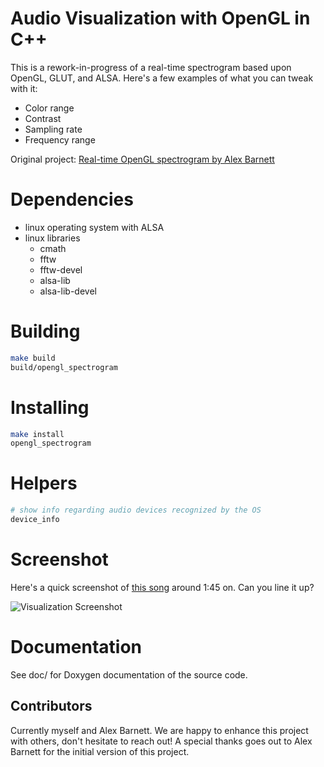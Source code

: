 # Audio Visualization with OpenGL in C++

This is a rework-in-progress of a real-time spectrogram based upon OpenGL, GLUT, and ALSA. Here's a few examples of what you can tweak with it:
- Color range
- Contrast
- Sampling rate
- Frequency range

Original project: [Real-time OpenGL spectrogram by Alex Barnett](https://math.dartmouth.edu/~ahb/software/#glspect)

# Dependencies

- linux operating system with ALSA
- linux libraries
  - cmath
  - fftw
  - fftw-devel
  - alsa-lib
  - alsa-lib-devel

# Building

```bash
make build
build/opengl_spectrogram
```

# Installing
```bash
make install
opengl_spectrogram
```

# Helpers
```bash
# show info regarding audio devices recognized by the OS
device_info
```

# Screenshot

Here's a quick screenshot of [this song](https://www.youtube.com/watch?v=n70c3Dzw-ZM) around 1:45 on. Can you line it up?

![Visualization Screenshot](https://raw.githubusercontent.com/aagnone3/audio_visualization/master/res/img/screenshot_armin.png)

# Documentation

See doc/ for Doxygen documentation of the source code.

## Contributors

Currently myself and Alex Barnett. We are happy to enhance this project with others, don't hesitate to reach out!
A special thanks goes out to Alex Barnett for the initial version of this project.
